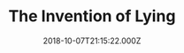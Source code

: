 ---
title: "The Invention of Lying"
year: 2009
date: 2018-10-07T21:15:22.000Z
permalink: /almanac/movies/2018-10-07-the-invention-of-lying/index.html
rating: 3
---